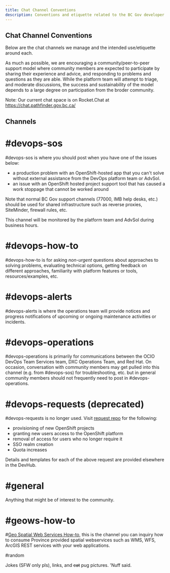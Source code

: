 ```yaml
---
title: Chat Channel Conventions
description: Conventions and etiquette related to the BC Gov developer chat platform. 
---
```

## Chat Channel Conventions
Below are the chat channels we manage and the intended use/etiquette around each.

As much as possible, we are encouraging a community/peer-to-peer support model where community members are expected to participate by sharing their experience and advice, and responding to problems and questions as they are able.  While the platform team will attempt to triage, and moderate discussions, the success and sustainability of the model depends to a large degree on participation from the broder community.


Note: Our current chat space is on Rocket.Chat at https://chat.pathfinder.gov.bc.ca/

## Channels

# \#devops-sos
\#devops-sos is where you should post when you have one of the issues below:

 * a production problem with an OpenShift-hosted app that you can't solve without external assistance from the DevOps platform team or AdvSol.
 * an issue with an OpenShift hosted project support tool that has caused a work stoppage that cannot be worked around

Note that normal BC Gov support channels (77000, IMB help desks, etc.) should be used for shared infrastructure such as reverse proxies, SiteMinder, firewall rules, etc.

This channel will be monitored by the platform team and AdvSol during business hours.     


# \#devops-how-to

\#devops-how-to is for asking *non-urgent* questions about approaches to solving problems, evaluating technical options, getting feedback on different approaches, familiarity with platform features or tools, resources/examples, etc. 

# \#devops-alerts

\#devops-alerts is where the operations team will provide notices and progress notifications of upcoming or ongoing maintenance activities or incidents.  


# \#devops-operations

\#devops-operations is primarily for communications between the OCIO DevOps Team Services team, DXC Operations Team, and Red Hat.  On occasion, conversation with community members may get pulled into this channel (e.g. from #devops-sos) for troubleshooting, etc. but in general community members should not frequently need to post in #devops-operations.

# \#devops-requests (deprecated)

\#devops-requests is no longer used. Visit [request repo](https://github.com/bcgov/devops-request-records) for the following:
 
 * provisioning of new OpenShift projects
 * granting new users access to the OpenShift platform
 * removal of access for users who no longer require it
 * SSO realm creation
 * Quota increases
 
 Details and templates for each of the above request are provided elsewhere in the DevHub. 
 
# \#general

Anything that might be of interest to the community.

# \#geows-how-to

\#[Geo Spatial Web Services How-to](https://chat.pathfinder.gov.bc.ca/channel/geows-how-to), this is the channel you can inquiry how to consume Province provided spatial webservices such as WMS, WFS, ArcGIS REST services with your web applications.

#random 

Jokes (SFW only pls), links, and ~~cat~~ pug pictures. 'Nuff said.
